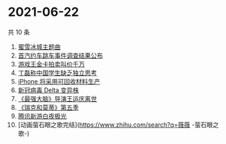 # 2021-06-22

共 10 条

<!-- BEGIN -->
<!-- 最后更新时间 Tue Jun 22 2021 12:07:41 GMT+0800 (China Standard Time) -->

1. [蜜雪冰城主题曲](https://www.zhihu.com/search?q=蜜雪冰城)
2. [首汽约车跳车事件调查结果公布](https://www.zhihu.com/search?q=首汽约车)
3. [游戏王金卡拍卖叫价千万](https://www.zhihu.com/search?q=游戏王)
4. [丁磊称中国学生缺乏独立思考](https://www.zhihu.com/search?q=丁磊)
5. [iPhone 将采用可回收材料生产](https://www.zhihu.com/search?q=苹果)
6. [新冠病毒 Delta 变异株](https://www.zhihu.com/search?q=新冠病毒)
7. [《最强大脑》导演王运庆离世](https://www.zhihu.com/search?q=最强大脑导演王运庆)
8. [《瑞克和莫蒂》第五季](https://www.zhihu.com/search?q=瑞克和莫蒂)
9. [腾讯新游白夜极光](https://www.zhihu.com/search?q=白夜极光)
10. [动画萤石眼之歌完结](https://www.zhihu.com/search?q=薇薇 -萤石眼之歌-)

<!-- END -->
